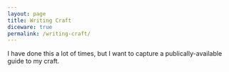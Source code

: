 ```yaml
---
layout: page
title: Writing Craft
diceware: true
permalink: /writing-craft/
---
```


I have done this a lot of times, but I want to capture a publically-available guide to my craft.
